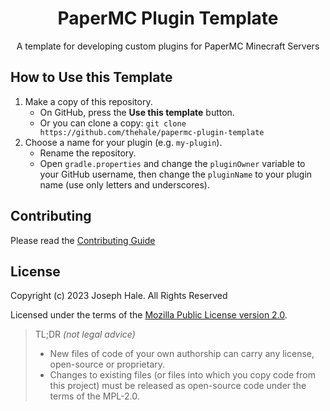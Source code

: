 <!--
 Copyright (c) 2023 Joseph Hale
 
 This Source Code Form is subject to the terms of the Mozilla Public
 License, v. 2.0. If a copy of the MPL was not distributed with this
 file, You can obtain one at http://mozilla.org/MPL/2.0/.
-->

<div align="center">

# PaperMC Plugin Template

A template for developing custom plugins for PaperMC Minecraft Servers

</div>

## How to Use this Template

1. Make a copy of this repository.
   - On GitHub, press the **Use this template** button.
   - Or you can clone a copy: `git clone https://github.com/thehale/papermc-plugin-template`
2. Choose a name for your plugin (e.g. `my-plugin`).
   - Rename the repository.
   - Open `gradle.properties` and change the `pluginOwner` variable to your
     GitHub username, then change the `pluginName` to your plugin name (use only
     letters and underscores).

## Contributing

Please read the [Contributing Guide](./CONTRIBUTING.md)


## License

Copyright (c) 2023 Joseph Hale. All Rights Reserved

Licensed under the terms of the [Mozilla Public License version 2.0](./LICENSE).

> TL;DR *(not legal advice)*
> - New files of code of your own authorship can carry any license, open-source
>   or proprietary.
> - Changes to existing files (or files into which you copy code from this
>   project) must be released as open-source code under the terms of the MPL-2.0.